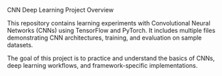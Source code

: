 CNN Deep Learning Project
Overview

This repository contains learning experiments with Convolutional Neural Networks (CNNs) using TensorFlow and PyTorch. It includes multiple files demonstrating CNN architectures, training, and evaluation on sample datasets.

The goal of this project is to practice and understand the basics of CNNs, deep learning workflows, and framework-specific implementations.
